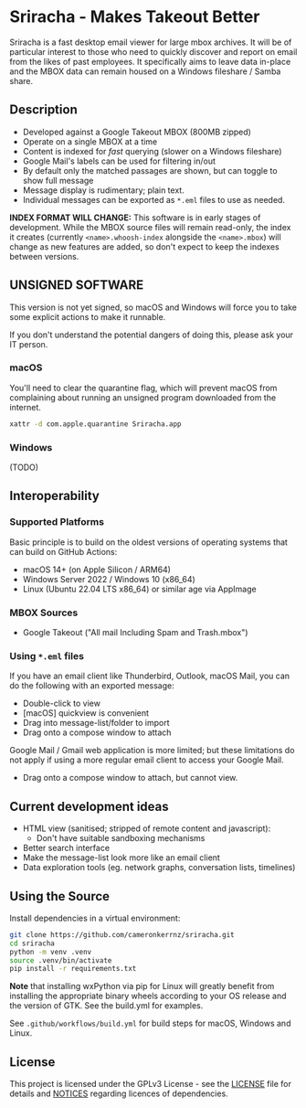 # Sriracha - Makes Takeout Better

Sriracha is a fast desktop email viewer for large mbox archives. It will be of particular interest to those who need to quickly discover and report on email from the likes of past employees. It specifically aims to leave data in-place and the MBOX data can remain housed on a Windows fileshare / Samba share.

## Description

- Developed against a Google Takeout MBOX (800MB zipped)
- Operate on a single MBOX at a time
- Content is indexed for *fast* querying (slower on a Windows fileshare)
- Google Mail's labels can be used for filtering in/out
- By default only the matched passages are shown, but can toggle to show full message
- Message display is rudimentary; plain text.
- Individual messages can be exported as `*.eml` files to use as needed.

**INDEX FORMAT WILL CHANGE:** This software is in early stages of development. While the MBOX source files will remain read-only, the index it creates (currently `<name>.whoosh-index` alongside the `<name>.mbox`) will change as new features are added, so don't expect to keep the indexes between versions. 

## UNSIGNED SOFTWARE

This version is not yet signed, so macOS and Windows will force you to take some explicit actions to make it runnable.

If you don't understand the potential dangers of doing this, please ask your IT person.

### macOS

You'll need to clear the quarantine flag, which will prevent macOS from complaining about running an unsigned program downloaded from the internet.

```sh
xattr -d com.apple.quarantine Sriracha.app
```

### Windows

(TODO)

## Interoperability

### Supported Platforms

Basic principle is to build on the oldest versions of operating systems that can build on GitHub Actions:

- macOS 14+ (on Apple Silicon / ARM64)
- Windows Server 2022 / Windows 10  (x86_64)
- Linux (Ubuntu 22.04 LTS x86_64) or similar age via AppImage

### MBOX Sources

- Google Takeout ("All mail Including Spam and Trash.mbox")

### Using `*.eml` files

If you have an email client like Thunderbird, Outlook, macOS Mail, you can do the following with an exported message:

- Double-click to view
- [macOS] quickview is convenient
- Drag into message-list/folder to import
- Drag onto a compose window to attach

Google Mail / Gmail web application is more limited; but these limitations do not apply if using a more regular email client to access your Google Mail.

- Drag onto a compose window to attach, but cannot view.

## Current development ideas

- HTML view (sanitised; stripped of remote content and javascript):
  - Don't have suitable sandboxing mechanisms
- Better search interface
- Make the message-list look more like an email client
- Data exploration tools (eg. network graphs, conversation lists, timelines)

## Using the Source

Install dependencies in a virtual environment:

```bash
git clone https://github.com/cameronkerrnz/sriracha.git
cd sriracha
python -m venv .venv
source .venv/bin/activate
pip install -r requirements.txt
```

**Note** that installing wxPython via pip for Linux will greatly benefit from installing the appropriate binary wheels according to your OS release and the version of GTK. See the build.yml for examples.

See `.github/workflows/build.yml` for build steps for macOS, Windows and Linux.

## License

This project is licensed under the GPLv3 License - see the [LICENSE](LICENSE) file for details and [NOTICES](NOTICES) regarding licences of dependencies.

